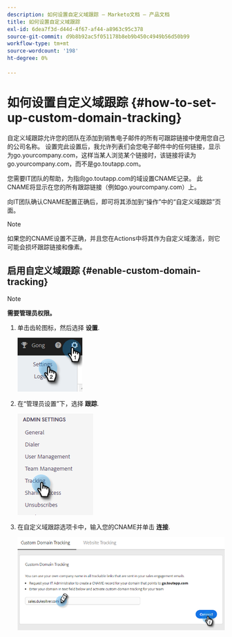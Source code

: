 ```yaml
---
description: 如何设置自定义域跟踪 — Marketo文档 — 产品文档
title: 如何设置自定义域跟踪
exl-id: 6dea7f3d-d44d-4f67-af44-a8963c95c378
source-git-commit: d9b8b92ac5f051178b8eb9b450c4949b56d50b99
workflow-type: tm+mt
source-wordcount: '198'
ht-degree: 0%

---
```


# 如何设置自定义域跟踪 {#how-to-set-up-custom-domain-tracking}

自定义域跟踪允许您的团队在添加到销售电子邮件的所有可跟踪链接中使用您自己的公司名称。 设置完此设置后，我允许列表们会您电子邮件中的任何链接，显示为go.yourcompany.com，这样当某人浏览某个链接时，该链接将读为go.yourcompany.com，而不是go.toutapp.com。

您需要IT团队的帮助，为指向go.toutapp.com的域设置CNAME记录。 此CNAME将显示在您的所有跟踪链接（例如go.yourcompany.com）上。

向IT团队确认CNAME配置正确后，即可将其添加到“操作”中的“自定义域跟踪”页面。

>[!NOTE]
>
>如果您的CNAME设置不正确，并且您在Actions中将其作为自定义域激活，则它可能会损坏跟踪链接和像素。

## 启用自定义域跟踪 {#enable-custom-domain-tracking}

>[!NOTE]
>
>**需要管理员权限。**

1. 单击齿轮图标，然后选择 **设置**.

   ![](assets/how-to-set-up-custom-domain-tracking-1.png)

1. 在“管理员设置”下，选择 **跟踪**.

   ![](assets/how-to-set-up-custom-domain-tracking-2.png)

1. 在自定义域跟踪选项卡中，输入您的CNAME并单击 **连接**.

   ![](assets/how-to-set-up-custom-domain-tracking-3.png)
